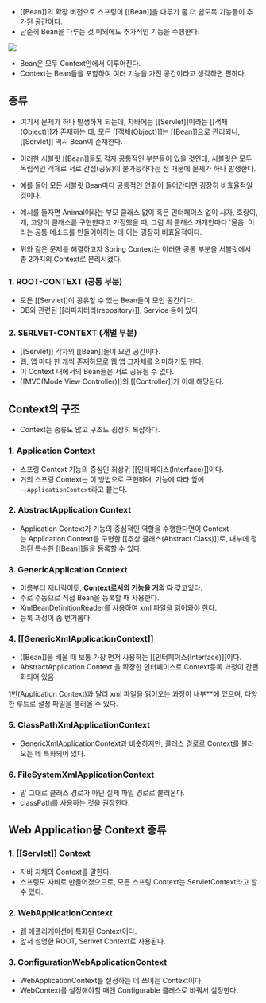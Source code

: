 - [[Bean]]의 확장 버전으로 스프링이 [[Bean]]을 다루기 좀 더 쉽도록 기능들이 추가된 공간이다.
- 단순히 Bean을 다루는 것 이외에도 추가적인 기능을 수행한다.

![](https://blog.kakaocdn.net/dn/cF6Ept/btrsMzWzG8F/J9lPrMcPrCwAVBuswYijJK/img.png)

- Bean은 모두 Context안에서 이루어진다.
- Context는 Bean들을 포함하여 여러 기능을 가진 공간이라고 생각하면 편하다.
## 종류

- 여기서 문제가 하나 발생하게 되는데, 자바에는 [[Servlet]]이라는 [[객체(Object)]]가 존재하는 데, 모든 [[객체(Object)]]는 [[Bean]]으로 관리되니, [[Servlet]] 역시 Bean이 존재한다.
- 이러한 서블릿 [[Bean]]들도 각자 공통적인 부분들이 있을 것인데, 서블릿은 모두 독립적인 객체로 서로 간섭(공유)이 불가능하다는 점 때문에 문제가 하나 발생한다.


- 예를 들어 모든 서블릿 Bean마다 공통적인 연결이 들어간다면 굉장히 비효율적일 것이다.
- 예시를 들자면 Animal이라는 부모 클래스 없이 혹은 인터페이스 없이 사자, 호랑이, 개, 고양이 클래스를 구현한다고 가정했을 때, 그럼 위 클래스 개개인마다 '울음' 이라는 공통 메소드를 만들어야하는 데 이는 굉장히 비효율적이다.

- 위와 같은 문제를 해결하고자 Spring Context는 이러한 공통 부분을 서블릿에서 총 2가지의 Context로 분리시켰다.

### 1. ROOT-CONTEXT (공통 부분)

- 모든 [[Servlet]]이 공유할 수 있는 Bean들이 모인 공간이다.
- DB와 관련된 [[리파지터리(repository)]], Service 등이 있다.

### 2. SERLVET-CONTEXT (개별 부분)

- [[Servlet]] 각자의 [[Bean]]들이 모인 공간이다.
- 웹, 앱 마다 한 개씩 존재하므로 웹 앱 그자체를 의미하기도 한다.
- 이 Context 내에서의 Bean들은 서로 공유될 수 없다.
- [[MVC(Mode View Controller)]]의 [[Controller]]가 이에 해당된다.

## Context의 구조

- Context는 종류도 많고 구조도 굉장히 복잡하다.

### 1. Application Context

- 스프링 Context 기능의 중심인 최상위 [[인터페이스(Interface)]]이다.
- 거의 스프링 Context는 이 방법으로 구현하며, 기능에 따라 앞에 `~~ApplicationContext`라고 붙는다.

### 2. AbstractApplication Context

- Application Context가 기능의 중심적인 역할을 수행한다면이 Context는 Application Context를 구현한 [[추상 클래스(Abstract Class)]]로, 내부에 정의된 특수한 [[Bean]]들을 등록할 수 있다.

### 3. GenericApplication Context

- 이름부터 제너릭이듯, **Context로서의 기능을 거의 다** 갖고있다.  
- 주로 수동으로 직접 Bean을 등록할 때 사용한다.  
- XmlBeanDefinitionReader를 사용하여 xml 파일을 읽어와야 한다.  
- 등록 과정이 좀 번거롭다.

### 4. [[GenericXmlApplicationContext]]

- [[Bean]]을 배울 때 보통 가장 먼저 사용하는 [[인터페이스(Interface)]]이다.
- AbstractApplication Context 을 확장한 인터페이스로 Context등록 과정이 간편화되어 있음

1번(Application Context)과 달리 xml 파일을 읽어오는 과정이 내부**에 있으며, 다양한 루트로 설정 파일을 불러올 수 있다.

### 5. ClassPathXmlApplicationContext

- GenericXmlApplicationContext과 비슷하지만, 클래스 경로로 Context를 불러오는 데 특화되어 있다.

### 6. FileSystemXmlApplicationContext

- 말 그대로 클래스 경로가 아닌 실제 파일 경로로 불러온다.
- classPath를 사용하는 것을 권장한다.

## Web Application용 Context 종류

### 1. [[Servlet]] Context

- 자바 자체의 Context를 말한다.
- 스프링도 자바로 만들어졌으므로, 모든 스프링 Context는 ServletContext라고 할 수 있다.

### 2. WebApplicationContext

- 웹 애플리케이션에 특화된 Context이다.
- 앞서 설명한 ROOT, Serlvet Context로 사용된다.

### 3. ConfigurationWebApplicationContext

- WebApplicationContext를 설정하는 데 쓰이는 Context이다.
- WebContext를 설정해야할 때엔 Configurable 클래스로 바꿔서 설정한다.